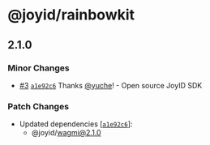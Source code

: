 # @joyid/rainbowkit

## 2.1.0

### Minor Changes

- [#3](https://github.com/nervina-labs/joyid-sdk-js/pull/3) [`a1e92c6`](https://github.com/nervina-labs/joyid-sdk-js/commit/a1e92c640c374ffca484259b521e85bb6bd8b7c3) Thanks [@yuche](https://github.com/yuche)! - Open source JoyID SDK

### Patch Changes

- Updated dependencies [[`a1e92c6`](https://github.com/nervina-labs/joyid-sdk-js/commit/a1e92c640c374ffca484259b521e85bb6bd8b7c3)]:
  - @joyid/wagmi@2.1.0
